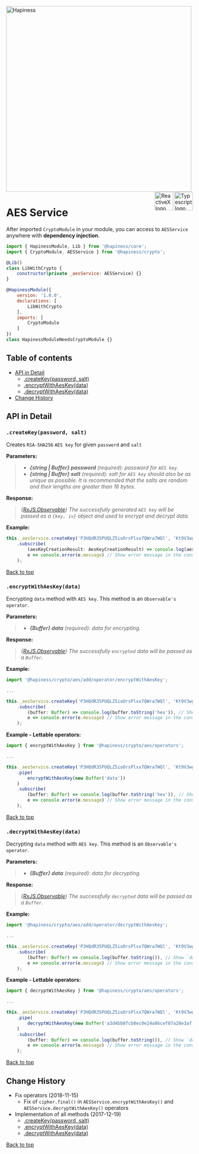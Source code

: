 <img src="http://bit.ly/2mxmKKI" width="500" alt="Hapiness" />

<div style="margin-bottom:20px;">
<div>
    <a href="https://www.typescriptlang.org/docs/tutorial.html">
        <img src="https://cdn-images-1.medium.com/max/800/1*8lKzkDJVWuVbqumysxMRYw.png"
             align="right" alt="Typescript logo" width="50" height="50" style="border:none;" />
    </a>
    <a href="http://reactivex.io/rxjs">
        <img src="http://reactivex.io/assets/Rx_Logo_S.png"
             align="right" alt="ReactiveX logo" width="50" height="50" style="border:none;" />
    </a>
</div>
</div>

# AES Service

After imported `CryptoModule` in your module, you can access to `AESService` anywhere with **dependency injection**.

```javascript
import { HapinessModule, Lib } from '@hapiness/core';
import { CryptoModule, AESService } from '@hapiness/crypto';

@Lib()
class LibWithCrypto {
    constructor(private _aesService: AESService) {}
}

@HapinessModule({
    version: '1.0.0',
    declarations: [
        LibWithCrypto
    ],
    imports: [
        CryptoModule
    ]
})
class HapinessModuleNeedsCryptoModule {}
```

## Table of contents

* [API in Detail](#api-in-detail)
    * [.createKey(password, salt)](#createkeypassword-salt)
    * [.encryptWithAesKey(data)](#encryptwithaeskeydata)
    * [.decryptWithAesKey(data)](#decryptwithaeskeydata)
* [Change History](#change-history)

## API in Detail

### `.createKey(password, salt)`

Creates `RSA-SHA256` `AES key` for given `password` and `salt`

**Parameters:**
> - ***{string | Buffer} password*** *(required): password for `AES key`.*
> - ***{string | Buffer} salt*** *(required): salt for `AES key` should also be as unique as possible. It is recommended that the salts are random and their lengths are greater than 16 bytes.*

**Response:**
> *{[RxJS.Observable](https://github.com/Reactive-Extensions/RxJS/blob/master/doc/api/core/observable.md)} The successfully generated `AES key` will be passed as a `{key, iv}` object and used to encrypt and decrypt data.*

**Example:**
```javascript
this._aesService.createKey('P3HQdR35PUQLZ5ioOrsPlxx7QWra7WQl', 'Kt9V3wgxrhpf8GN3')
    .subscribe(
        (aesKeyCreationResult: AesKeyCreationResult) => console.log(aesKeyCreationResult), // Show `{key: '61cac683ff27580e4c68778df5208c745b0e4731727786586938c794a37f4419', iv: '31cef43b785870e993cbc94aee0354cf'}` in the console
        e => console.error(e.message) // Show error message in the console
    );
```
[Back to top](#table-of-contents)

### `.encryptWithAesKey(data)`

Encrypting `data` method with `AES key`. This method is an `Observable's` `operator`.

**Parameters:**
> - ***{Buffer} data*** *(required): data for encrypting.*

**Response:**
> *{[RxJS.Observable](https://github.com/Reactive-Extensions/RxJS/blob/master/doc/api/core/observable.md)} The successfully `encrypted` data will be passed as a `Buffer`.*

**Example:**
```javascript
import '@hapiness/crypto/aes/add/operator/encryptWithAesKey';

...

this._aesService.createKey('P3HQdR35PUQLZ5ioOrsPlxx7QWra7WQl', 'Kt9V3wgxrhpf8GN3').encryptWithAesKey(new Buffer('data'))
    .subscribe(
        (buffer: Buffer) => console.log(buffer.toString('hex')), // Show `a3d4bb8fcb8ec0e24a86cef07a28e3af` in the console
        e => console.error(e.message) // Show error message in the console
    );
```

**Example - Lettable operators:**
```javascript
import { encryptWithAesKey } from '@hapiness/crypto/aes/operators';

...

this._aesService.createKey('P3HQdR35PUQLZ5ioOrsPlxx7QWra7WQl', 'Kt9V3wgxrhpf8GN3')
    .pipe(
        encryptWithAesKey(new Buffer('data'))
    )
    .subscribe(
        (buffer: Buffer) => console.log(buffer.toString('hex')), // Show `a3d4bb8fcb8ec0e24a86cef07a28e3af` in the console
        e => console.error(e.message) // Show error message in the console
    );
```

[Back to top](#table-of-contents)

### `.decryptWithAesKey(data)`

Decrypting `data` method with `AES key`. This method is an `Observable's` `operator`.

**Parameters:**
> - ***{Buffer} data*** *(required): data for decrypting.*

**Response:**
> *{[RxJS.Observable](https://github.com/Reactive-Extensions/RxJS/blob/master/doc/api/core/observable.md)} The successfully `decrypted` data will be passed as a `Buffer`.*

**Example:**
```javascript
import '@hapiness/crypto/aes/add/operator/decryptWithAesKey';

...

this._aesService.createKey('P3HQdR35PUQLZ5ioOrsPlxx7QWra7WQl', 'Kt9V3wgxrhpf8GN3').decryptWithAesKey(new Buffer('a3d4bb8fcb8ec0e24a86cef07a28e3af', 'hex'))
    .subscribe(
        (buffer: Buffer) => console.log(buffer.toString()), // Show `data` in the console
        e => console.error(e.message) // Show error message in the console
    );
```

**Example - Lettable operators:**
```javascript
import { decryptWithAesKey } from '@hapiness/crypto/aes/operators';

...

this._aesService.createKey('P3HQdR35PUQLZ5ioOrsPlxx7QWra7WQl', 'Kt9V3wgxrhpf8GN3')
    .pipe(
        decryptWithAesKey(new Buffer('a3d4bb8fcb8ec0e24a86cef07a28e3af', 'hex'))
    )
    .subscribe(
        (buffer: Buffer) => console.log(buffer.toString()), // Show `data` in the console
        e => console.error(e.message) // Show error message in the console
    );
```

[Back to top](#table-of-contents)

## Change History

* Fix operators (2018-11-15)
    * Fix of `cipher.final()` in `AESService.encryptWithAesKey()` and `AESService.decryptWithAesKey()` operators
* Implementation of all methods (2017-12-19)
    * [.createKey(password, salt)](#createkeypassword-salt)
    * [.encryptWithAesKey(data)](#encryptwithaeskeydata)
    * [.decryptWithAesKey(data)](#decryptwithaeskeydata)
    
[Back to top](#table-of-contents)


